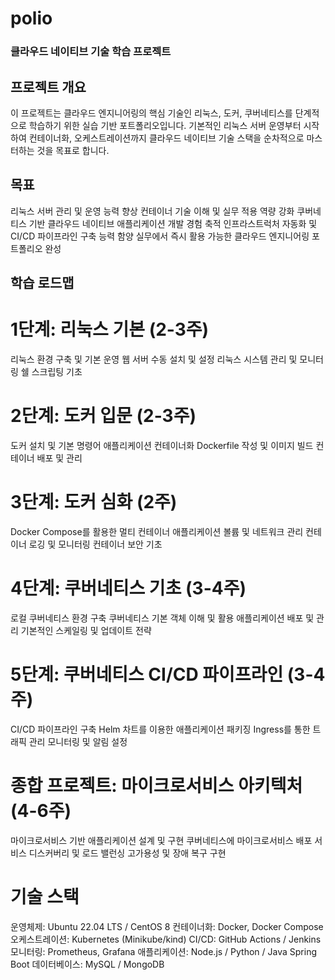 # polio

### 클라우드 네이티브 기술 학습 프로젝트
## 프로젝트 개요
이 프로젝트는 클라우드 엔지니어링의 핵심 기술인 리눅스, 도커, 쿠버네티스를 단계적으로 학습하기 위한 실습 기반 포트폴리오입니다. 기본적인 리눅스 서버 운영부터 시작하여 컨테이너화, 오케스트레이션까지 클라우드 네이티브 기술 스택을 순차적으로 마스터하는 것을 목표로 합니다.

## 목표

리눅스 서버 관리 및 운영 능력 향상
컨테이너 기술 이해 및 실무 적용 역량 강화
쿠버네티스 기반 클라우드 네이티브 애플리케이션 개발 경험 축적
인프라스트럭처 자동화 및 CI/CD 파이프라인 구축 능력 함양
실무에서 즉시 활용 가능한 클라우드 엔지니어링 포트폴리오 완성

## 학습 로드맵
# 1단계: 리눅스 기본 (2-3주)

리눅스 환경 구축 및 기본 운영
웹 서버 수동 설치 및 설정
리눅스 시스템 관리 및 모니터링
쉘 스크립팅 기초

# 2단계: 도커 입문 (2-3주)

도커 설치 및 기본 명령어
애플리케이션 컨테이너화
Dockerfile 작성 및 이미지 빌드
컨테이너 배포 및 관리

# 3단계: 도커 심화 (2주)

Docker Compose를 활용한 멀티 컨테이너 애플리케이션
볼륨 및 네트워크 관리
컨테이너 로깅 및 모니터링
컨테이너 보안 기초

# 4단계: 쿠버네티스 기초 (3-4주)

로컬 쿠버네티스 환경 구축
쿠버네티스 기본 객체 이해 및 활용
애플리케이션 배포 및 관리
기본적인 스케일링 및 업데이트 전략

# 5단계: 쿠버네티스 CI/CD 파이프라인 (3-4주)

CI/CD 파이프라인 구축
Helm 차트를 이용한 애플리케이션 패키징
Ingress를 통한 트래픽 관리
모니터링 및 알림 설정

# 종합 프로젝트: 마이크로서비스 아키텍처 (4-6주)

마이크로서비스 기반 애플리케이션 설계 및 구현
쿠버네티스에 마이크로서비스 배포
서비스 디스커버리 및 로드 밸런싱
고가용성 및 장애 복구 구현

# 기술 스택
운영체제: Ubuntu 22.04 LTS / CentOS 8
컨테이너화: Docker, Docker Compose
오케스트레이션: Kubernetes (Minikube/kind)
CI/CD: GitHub Actions / Jenkins
모니터링: Prometheus, Grafana
애플리케이션: Node.js / Python / Java Spring Boot
데이터베이스: MySQL / MongoDB
